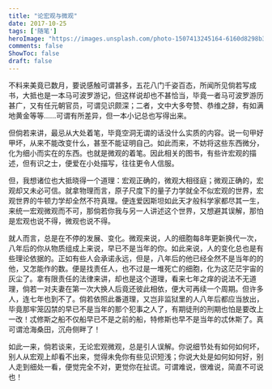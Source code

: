 ```yaml
---
title: "论宏观与微观"
date: 2017-10-25
tags: ['随笔']
heroImage: "https://images.unsplash.com/photo-1507413245164-6160d8298b31?ixlib=rb-1.2.1&q=80&fm=jpg&crop=entropy&cs=tinysrgb&w=2000&fit=max&ixid=eyJhcHBfaWQiOjExNzczfQ"
comments: false
ShowToc: false
draft: false
---
```


不料来美竟已数月，要说感触可谓甚多，五花八门千姿百态，所闻所见倘若写成书，大抵也是一本马可波罗游记，但这样说却也不甚恰当，毕竟一者马可波罗游历甚广，又有任元朝官员，可谓见识颇深；二者，文中大多夸赞、恭维之辞，有如满地黄金等等……可谓有所差异，但一本小记总也写得出来。

但倘若来讲，最忌从大处着笔，毕竟空洞无谓的话没什么实质的内容。说一句甲好甲坏，从来不能改变什么，甚至不能证明自己。如此而来，不妨将这些东西微分，化为细小而实在的东西。也就是微观的着笔。因此相关的图书，有些许宏观的描述，但有识之士，便爱在小处描写，往往更令人信服。

但，我想诸位也大抵晓得一个道理：宏观正确的，微观大相径庭；微观正确的，宏观却又未必可信。就拿物理而言，原子尺度下的量子力学就全不似宏观的世界，宏观世界的牛顿力学却全然不符真理。便连爱因斯坦如此天才般科学家都尽其一生，来统一宏观微观而不可，那倘若你我与另一人讲述这个世界，又想避其误解，那怕是宏观也说不得，微观也说不得。

就人而言，总是在不停的发展、变化。微观来说，人的细胞每8年更新换代一次，八年后的你从物质组成上来说，早已不是当年的你。如此来说，人的变化总也是有些理论依据的。正如有些人会承诺永远，但是，八年后的他已经全然不是当年的的他，又怎能作的数。便是找责任人，也不过是一堆死亡的细胞，化为这茫茫宇宙的灰尘了。拿有限责任的法律来讲，却也是这个道理，看来七年之痒的说法不无道理，倘若一对夫妻在第一次大换人后竟还彼此相依，便大可再续一个周期。但许多人，连七年也到不了。倘若依照此番道理，又岂非监狱里的人八年后都应当放出，毕竟那牢笼囚禁的早已不是当年的那个犯事之人了，有期徒刑的刑期也怕是要改上一改！忒修斯之船不仅船早已不是之前的船，特修斯也早不是当年的忒休斯了。真可谓沧海桑田，沉舟侧畔了！

如此一来，倘若谈来，无论宏观微观，总是引人误解。你说细节处有如何如何坏，别人从宏观上却看不出来，觉得未免你有些见识短浅；你说大处是如何如何好，别人走到细处一看，便觉完全不对，更觉你在扯谎。可谓难说，很难说，简直不可说也！